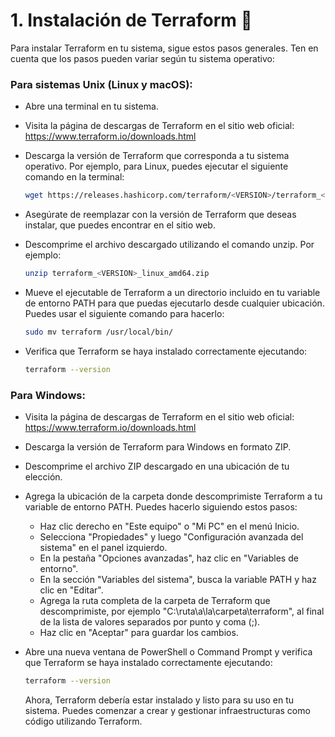 # 1. Instalación de Terraform 🚀

Para instalar Terraform en tu sistema, sigue estos pasos generales. Ten en cuenta que los pasos pueden variar según tu sistema operativo:

### Para sistemas Unix (Linux y macOS):

- Abre una terminal en tu sistema.

- Visita la página de descargas de Terraform en el sitio web oficial: https://www.terraform.io/downloads.html

- Descarga la versión de Terraform que corresponda a tu sistema operativo. Por ejemplo, para Linux, puedes ejecutar el siguiente comando en la terminal:

    ```sh
    wget https://releases.hashicorp.com/terraform/<VERSION>/terraform_<VERSION>_linux_amd64.zip
    ```

- Asegúrate de reemplazar <VERSION> con la versión de Terraform que deseas instalar, que puedes encontrar en el sitio web.

- Descomprime el archivo descargado utilizando el comando unzip. Por ejemplo:

    ```sh
    unzip terraform_<VERSION>_linux_amd64.zip
    ```
- Mueve el ejecutable de Terraform a un directorio incluido en tu variable de entorno PATH para que puedas ejecutarlo desde cualquier ubicación. Puedes usar el siguiente comando para hacerlo:

    ```sh
    sudo mv terraform /usr/local/bin/
    ```
- Verifica que Terraform se haya instalado correctamente ejecutando:

    ```sh
    terraform --version
    ```
### Para Windows:

- Visita la página de descargas de Terraform en el sitio web oficial: https://www.terraform.io/downloads.html

- Descarga la versión de Terraform para Windows en formato ZIP.

- Descomprime el archivo ZIP descargado en una ubicación de tu elección.

- Agrega la ubicación de la carpeta donde descomprimiste Terraform a tu variable de entorno PATH. Puedes hacerlo siguiendo estos pasos:

    - Haz clic derecho en "Este equipo" o "Mi PC" en el menú Inicio.
    - Selecciona "Propiedades" y luego "Configuración avanzada del sistema" en el panel izquierdo.
    - En la pestaña "Opciones avanzadas", haz clic en "Variables de entorno".
    - En la sección "Variables del sistema", busca la variable PATH y haz clic en "Editar".
    - Agrega la ruta completa de la carpeta de Terraform que descomprimiste, por ejemplo "C:\ruta\a\la\carpeta\terraform", al final de la lista de valores separados por punto y coma (;).
    - Haz clic en "Aceptar" para guardar los cambios.
- Abre una nueva ventana de PowerShell o Command Prompt y verifica que Terraform se haya instalado correctamente ejecutando:

    ```sh
    terraform --version
    ```
    Ahora, Terraform debería estar instalado y listo para su uso en tu sistema. Puedes comenzar a crear y gestionar infraestructuras como código utilizando Terraform.
